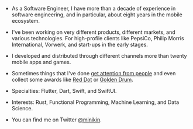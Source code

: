 - As a Software Engineer, I have more than a decade of experience in software engineering, and in particular, about eight years in the mobile ecosystem.

- I've been working on very different products, different markets, and various technologies. For high-profile clients like PepsiCo, Philip Morris International, Vorwerk, and start-ups in the early stages.

- I developed and distributed through different channels more than twenty mobile apps and games.

- Sometimes things that I've done [get attention from people](https://apps.apple.com/de/app/official-cookidoo-app/id714004506) and even collect some awards like [Red Dot](https://www.red-dot.org/project/thermomix-tm6-41286) or [Golden Drum](https://www.behance.net/gallery/18282261/BRAHM-Device-Application).

- Specialties: Flutter, Dart, Swift, and SwiftUI.

- Interests: Rust, Functional Programming, Machine Learning, and Data Science.

- You can find me on Twitter [@minikin](https://twitter.com/minikin).
